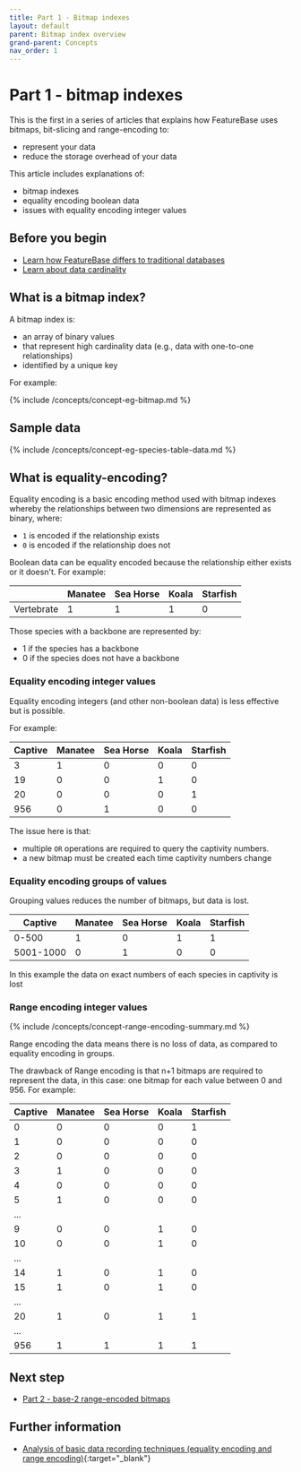 ```yaml
---
title: Part 1 - Bitmap indexes
layout: default
parent: Bitmap index overview
grand-parent: Concepts
nav_order: 1
---
```


# Part 1 - bitmap indexes

This is the first in a series of articles that explains how FeatureBase uses bitmaps, bit-slicing and range-encoding to:
* represent your data
* reduce the storage overhead of your data

This article includes explanations of:
* bitmap indexes
* equality encoding boolean data
* issues with equality encoding integer values

## Before you begin

* [Learn how FeatureBase differs to traditional databases](/docs/concepts/concepts-home)
* [Learn about data cardinality](/docs/concepts/concepts-home#cardinality-describes-relationships-between-data)

## What is a bitmap index?

A bitmap index is:
* an array of binary values
* that represent high cardinality data (e.g., data with one-to-one relationships)
* identified by a unique key

For example:

{% include /concepts/concept-eg-bitmap.md %}

## Sample data

{% include /concepts/concept-eg-species-table-data.md %}

## What is equality-encoding?

Equality encoding is a basic encoding method used with bitmap indexes whereby the relationships between two dimensions are represented as binary, where:
* `1` is encoded if the relationship exists
* `0` is encoded if the relationship does not

Boolean data can be equality encoded because the relationship either exists or it doesn't. For example:

|  | Manatee | Sea Horse | Koala | Starfish |
|---|---|---|---|---|
| Vertebrate | 1 | 1 | 1 | 0 |

Those species with a backbone are represented by:
* 1 if the species has a backbone
* 0 if the species does not have a backbone

### Equality encoding integer values

Equality encoding integers (and other non-boolean data) is less effective but is possible.

For example:

| Captive | Manatee | Sea Horse | Koala | Starfish |
|---|---|---|---|---|
| 3 | 1 | 0 | 0 | 0 |
| 19 | 0 | 0 | 1 | 0 |
| 20 | 0 | 0 | 0 | 1 |
| 956 | 0 | 1 | 0 | 0 |

The issue here is that:
* multiple `OR` operations are required to query the captivity numbers.
* a new bitmap must be created each time captivity numbers change

### Equality encoding groups of values

Grouping values reduces the number of bitmaps, but data is lost.

| Captive | Manatee | Sea Horse | Koala | Starfish |
|---|---|---|---|---|
| 0-500 | 1 | 0 | 1 | 1 |
| 5001-1000 | 0 | 1 | 0 | 0 |

In this example the data on exact numbers of each species in captivity is lost

### Range encoding integer values

{% include /concepts/concept-range-encoding-summary.md %}

Range encoding the data means there is no loss of data, as compared to equality encoding in groups.

The drawback of Range encoding is that n+1 bitmaps are required to represent the data, in this case: one bitmap for each value between 0 and 956. For example:

| Captive | Manatee | Sea Horse | Koala | Starfish |
|---|---|---|---|---|
| 0 | 0 | 0 | 0 | 1 |
| 1 | 0 | 0 | 0 | 0 |
| 2 | 0 | 0 | 0 | 0 |
| 3 | 1 | 0 | 0 | 0 |
| 4 | 0 | 0 | 0 | 0 |
| 5 | 1 | 0 | 0 | 0 |
| ...|  |  |  |
| 9 | 0 | 0 | 1 | 0 |
| 10 | 0 | 0 | 1 | 0 |
| ...|  |  |  |
| 14 | 1 | 0 | 1 | 0 |
| 15 | 1 | 0 | 1 | 0 |
| ...|  |  |  |
| 20 | 1 | 0 | 1 | 1 |
| ...|  |  |  |
| 956 | 1 | 1 | 1 | 1 |

## Next step

* [Part 2 - base-2 range-encoded bitmaps](/docs/concepts/pt2-range-encode-bit-slice)

## Further information

* [Analysis of basic data recording techniques (equality encoding and range encoding)](https://www.researchgate.net/publication/221206605_Analysis_of_Basic_Data_Reordering_Techniques){:target="_blank"}

<!--
Garrett diagrams:

* https://app.slack.com/client/T2M810Z29/C059DQTQGLB
* https://app.slack.com/client/T2M810Z29/C059DQTQGLB
-->
